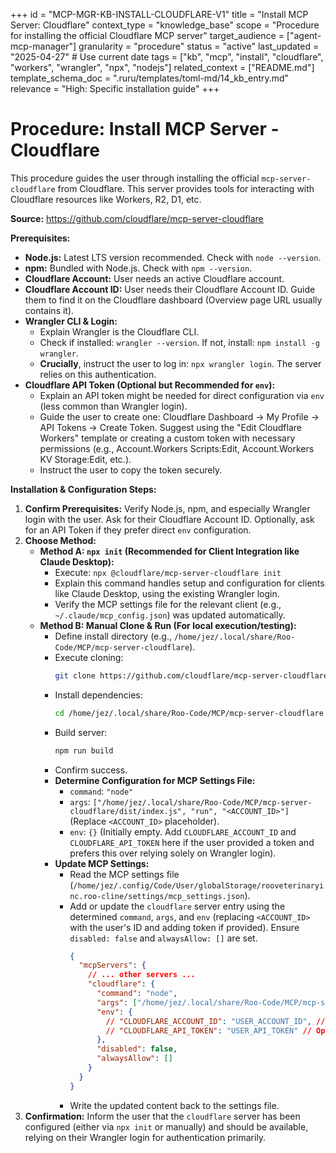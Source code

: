 +++
id = "MCP-MGR-KB-INSTALL-CLOUDFLARE-V1"
title = "Install MCP Server: Cloudflare"
context_type = "knowledge_base"
scope = "Procedure for installing the official Cloudflare MCP server"
target_audience = ["agent-mcp-manager"]
granularity = "procedure"
status = "active"
last_updated = "2025-04-27" # Use current date
tags = ["kb", "mcp", "install", "cloudflare", "workers", "wrangler", "npx", "nodejs"]
related_context = ["README.md"]
template_schema_doc = ".ruru/templates/toml-md/14_kb_entry.md"
relevance = "High: Specific installation guide"
+++

# Procedure: Install MCP Server - Cloudflare

This procedure guides the user through installing the official `mcp-server-cloudflare` from Cloudflare. This server provides tools for interacting with Cloudflare resources like Workers, R2, D1, etc.

**Source:** <https://github.com/cloudflare/mcp-server-cloudflare>

**Prerequisites:**

*   **Node.js:** Latest LTS version recommended. Check with `node --version`.
*   **npm:** Bundled with Node.js. Check with `npm --version`.
*   **Cloudflare Account:** User needs an active Cloudflare account.
*   **Cloudflare Account ID:** User needs their Cloudflare Account ID. Guide them to find it on the Cloudflare dashboard (Overview page URL usually contains it).
*   **Wrangler CLI & Login:**
    *   Explain Wrangler is the Cloudflare CLI.
    *   Check if installed: `wrangler --version`. If not, install: `npm install -g wrangler`.
    *   **Crucially**, instruct the user to log in: `npx wrangler login`. The server relies on this authentication.
*   **Cloudflare API Token (Optional but Recommended for `env`):**
    *   Explain an API token might be needed for direct configuration via `env` (less common than Wrangler login).
    *   Guide the user to create one: Cloudflare Dashboard -> My Profile -> API Tokens -> Create Token. Suggest using the "Edit Cloudflare Workers" template or creating a custom token with necessary permissions (e.g., Account.Workers Scripts:Edit, Account.Workers KV Storage:Edit, etc.).
    *   Instruct the user to copy the token securely.

**Installation & Configuration Steps:**

1.  **Confirm Prerequisites:** Verify Node.js, npm, and especially Wrangler login with the user. Ask for their Cloudflare Account ID. Optionally, ask for an API Token if they prefer direct `env` configuration.
2.  **Choose Method:**
    *   **Method A: `npx init` (Recommended for Client Integration like Claude Desktop):**
        *   Execute: `npx @cloudflare/mcp-server-cloudflare init`
        *   Explain this command handles setup and configuration for clients like Claude Desktop, using the existing Wrangler login.
        *   Verify the MCP settings file for the relevant client (e.g., `~/.claude/mcp_config.json`) was updated automatically.
    *   **Method B: Manual Clone & Run (For local execution/testing):**
        *   Define install directory (e.g., `/home/jez/.local/share/Roo-Code/MCP/mcp-server-cloudflare`).
        *   Execute cloning:
            ```bash
            git clone https://github.com/cloudflare/mcp-server-cloudflare.git /home/jez/.local/share/Roo-Code/MCP/mcp-server-cloudflare
            ```
        *   Install dependencies:
            ```bash
            cd /home/jez/.local/share/Roo-Code/MCP/mcp-server-cloudflare && npm install
            ```
        *   Build server:
            ```bash
            npm run build
            ```
        *   Confirm success.
        *   **Determine Configuration for MCP Settings File:**
            *   `command`: `"node"`
            *   `args`: `["/home/jez/.local/share/Roo-Code/MCP/mcp-server-cloudflare/dist/index.js", "run", "<ACCOUNT_ID>"]` (Replace `<ACCOUNT_ID>` placeholder).
            *   `env`: `{}` (Initially empty. Add `CLOUDFLARE_ACCOUNT_ID` and `CLOUDFLARE_API_TOKEN` here if the user provided a token and prefers this over relying solely on Wrangler login).
        *   **Update MCP Settings:**
            *   Read the MCP settings file (`/home/jez/.config/Code/User/globalStorage/rooveterinaryinc.roo-cline/settings/mcp_settings.json`).
            *   Add or update the `cloudflare` server entry using the determined `command`, `args`, and `env` (replacing `<ACCOUNT_ID>` with the user's ID and adding token if provided). Ensure `disabled: false` and `alwaysAllow: []` are set.
                ```json
                {
                  "mcpServers": {
                    // ... other servers ...
                    "cloudflare": {
                      "command": "node",
                      "args": ["/home/jez/.local/share/Roo-Code/MCP/mcp-server-cloudflare/dist/index.js", "run", "USER_ACCOUNT_ID"],
                      "env": {
                        // "CLOUDFLARE_ACCOUNT_ID": "USER_ACCOUNT_ID", // Optional if using token
                        // "CLOUDFLARE_API_TOKEN": "USER_API_TOKEN" // Optional
                      },
                      "disabled": false,
                      "alwaysAllow": []
                    }
                  }
                }
                ```
            *   Write the updated content back to the settings file.
3.  **Confirmation:** Inform the user that the `cloudflare` server has been configured (either via `npx init` or manually) and should be available, relying on their Wrangler login for authentication primarily.
